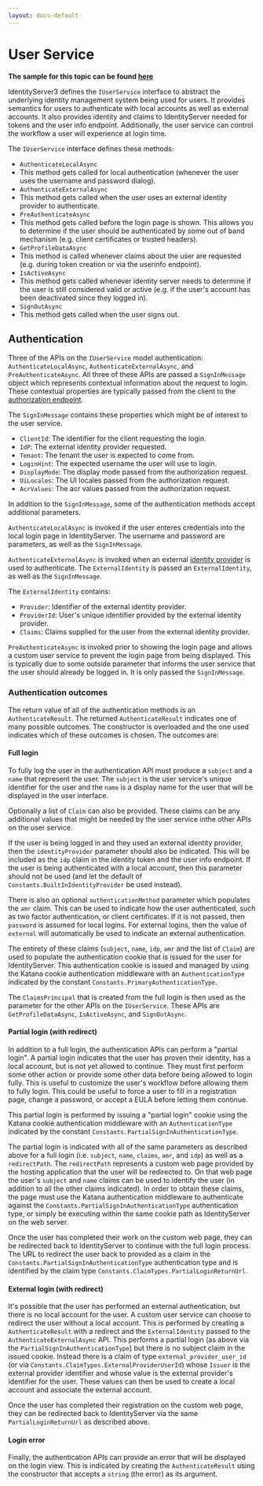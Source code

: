 ```yaml
---
layout: docs-default
---
```


# User Service

**The sample for this topic can be found [here](https://github.com/IdentityServer/IdentityServer3.Samples/tree/master/source/CustomUserService)**

IdentityServer3 defines the `IUserService` interface to abstract the underlying identity management system being used for users. It provides semantics for users to authenticate with local accounts as well as external accounts. It also provides identity and claims to IdentityServer needed for tokens and the user info endpoint. Additionally, the user service can control the workflow a user will experience at login time. 

The `IUserService` interface defines these methods:

* `AuthenticateLocalAsync`
 * This method gets called for local authentication (whenever the user uses the username and password dialog).
* `AuthenticateExternalAsync`
 * This method gets called when the user uses an external identity provider to authenticate.
* `PreAuthenticateAsync`
 * This method gets called before the login page is shown. This allows you to determine if the user should be authenticated by some out of band mechanism (e.g. client certificates or trusted headers).
* `GetProfileDataAsync`
 * This method is called whenever claims about the user are requested (e.g. during token creation or via the userinfo endpoint).
* `IsActiveAsync`
 * This method gets called whenever identity server needs to determine if the user is still considered valid or active (e.g. if the user's account has been deactivated since they logged in).
* `SignOutAsync`
 * This method gets called when the user signs out.


## Authentication

Three of the APIs on the `IUserService` model authentication: `AuthenticateLocalAsync`, `AuthenticateExternalAsync`, and `PreAuthenticateAsync`. All three of these APIs are passed a `SignInMessage` object which represents contextual information about the request to login. These contextual properties are typically passed from the client to the  [authorization endpoint](../endpoints/authorization.html).

The `SignInMessage` contains these properties which might be of interest to the user service.

* `ClientId`: The identifier for the client requesting the login.
* `IdP`: The external identity provider requested.
* `Tenant`: The tenant the user is expected to come from.
* `LoginHint`: The expected username the user will use to login.
* `DisplayMode`: The display mode passed from the authorization request.
* `UiLocales`: The UI locales passed from the authorization request.
* `AcrValues`: The acr values passed from the authorization request.

In addition to the `SignInMessage`, some of the authentication methods accept additional parameters.

`AuthenticateLocalAsync` is invoked if the user enteres credentials into the local login page in IdentityServer. The username and password are parameters, as well as the `SignInMessage`.

`AuthenticateExternalAsync` is invoked when an external [identity provider](../configuration/identityProviders.html) is used to authenticate. The `ExternalIdentity` is passed an `ExternalIdentity`, as well as the `SignInMessage`. 

The `ExternalIdentity` contains:

* `Provider`: Identifier of the external identity provider.
* `ProviderId`: User's unique identifier provided by the external identity provider.
* `Claims`: Claims supplied for the user from the external identity provider.

`PreAuthenticateAsync` is invoked prior to showing the login page and allows a custom user service to prevent the login page from being displayed. This is typically due to some outside parameter that informs the user service that the user should already be logged in. It is only passed the `SignInMessage`.

### Authentication outcomes

The return value of all of the authentication methods is an `AuthenticateResult`. The returned `AuthenticateResult` indicates one of many possible outcomes. The constructor is overloaded and the one used indicates which of these outcomes is chosen. The outcomes are:

#### Full login

To fully log the user in the authentication API must produce a `subject` and a `name` that represent the user. The `subject` is the user service's unique identifier for the user and the `name` is a display name for the 
user that will be displayed in the user interface.

Optionally a list of `Claim` can also be provided. These claims can be any additional values that might be needed by the user service inthe other APIs on the user service.

If the user is being logged in and they used an external identity provider, then the `identityProvider` parameter should also be indicated. This will be included as the `idp` claim in the identity token and the user info endpoint. If the user is being authenticated with a local account, then this parameter should not be used (and let the default of `Constants.BuiltInIdentityProvider` be used instead).

There is also an optional `authenticationMethod` parameter which populates the `amr` claim. This can be used to indicate how the user authenticated, such as two factor authentication, or client certificates. If it is not passed, then `password` is assumed for local logins. For external logins, then the value of `external` will automatically be used to indicate an external authentication. 

The entirety of these claims (`subject`, `name`, `idp`, `amr` and the list of `Claim`) are used to populate the authentication cookie that is issued for the user for IdentityServer. This authentication cookie is issued and managed by using the Katana cookie authentication middleware with an `AuthenticationType` indicated by the constant `Constants.PrimaryAuthenticationType`.

The `ClaimsPrincipal` that is created from the full login is then used as the parameter for the other APIs on the `IUserService`. These APIs are `GetProfileDataAsync`, `IsActiveAsync`, and `SignOutAsync`.

#### Partial login (with redirect)

In addition to a full login, the authentication APIs can perform a "partial login". A partial login indicates that the user has proven their identity, has a local account, but is not yet allowed to continue. They must first perform some other action or provide some other data before being allowed to login fully. This is useful to customize the user's workflow before allowing them to fully login. This could be useful to force a user to fill in a registration page, change a password, or accept a EULA before letting them continue.

This partial login is performed by issuing a "partial login" cookie using the Katana cookie authentication middleware with an `AuthenticationType` indicated by the constant `Constants.PartialSignInAuthenticationType`.

The partial login is indicated with all of the same parameters as described above for a full login (i.e. `subject`, `name`, `claims`, `amr`, and `idp`) as well as a `redirectPath`. The `redirectPath` represents a custom web page provided by the hosting application that the user will be redirected to. On that web page the user's `subject` and `name` claims can be used to identify the user (in addition to all the other claims indicated). In order to obtain these claims, the page must use the Katana authentication middleware to authenticate against the `Constants.PartialSignInAuthenticationType` authentication type, or simply be executing within the same cookie path as IdentityServer on the web server.

Once the user has completed their work on the custom web page, they can be redirected back to IdentityServer to continue with the full login process. The URL to redirect the user back to provided as a claim in the `Constants.PartialSignInAuthenticationType` authentication type and is identified by the claim type `Constants.ClaimTypes.PartialLoginReturnUrl`.

#### External login (with redirect)

It's possible that the user has performed an external authentication, but there is no local account for the user. A custom user service can choose to redirect the user without a local account. This is performed by creating a `AuthenticateResult` with a redirect and the `ExternalIdentity` passed to the `AuthenticateExternalAsync` API. This performs a partial login (as above via the `PartialSignInAuthenticationType`) but there is no subject claim in the issued cookie. Instead there is a claim of type `external_provider_user_id` (or via `Constants.ClaimTypes.ExternalProviderUserId`) whose `Issuer` is the external provider identifier and whose value is the external provider's identifier for the user. These values can then be used to create a local account and associate the external account.

Once the user has completed their registration on the custom web page, they can be redirected back to IdentityServer via the same `PartialLoginReturnUrl` as described above.

#### Login error

Finally, the authentication APIs can provide an error that will be displayed on the login view. This is indicated by creating the `AuthenticateResult` using the constructor that accepts a `string` (the error) as its argument.

